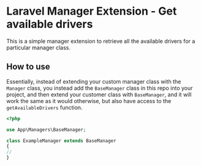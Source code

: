 # Laravel Manager Extension - Get available drivers
This is a simple manager extension to retrieve all the available drivers for a particular manager class.

## How to use
Essentially, instead of extending your custom manager class with the `Manager` class, you instead add the `BaseManager` class in this repo into your project, and then extend your customer class with `BaseManager`, and it will work the same as it would otherwise, but also have access to the `getAvailableDrivers` function.

```php
<?php

use App\Managers\BaseManager;

class ExampleManager extends BaseManager
{
//
}
```
